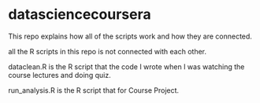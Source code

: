 datasciencecoursera
===================

This repo explains how all of the scripts work and how they are connected.  


all the R scripts in this repo is not connected with each other.

dataclean.R is the R script that the code I wrote when I was watching the course lectures and doing quiz.

run_analysis.R is the R script that for Course Project.